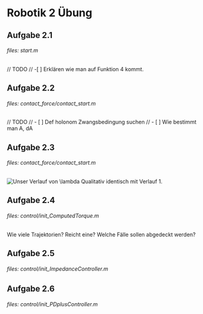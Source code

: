 # Robotik 2 Übung
## Aufgabe 2.1 
###### files: start.m

// TODO 
// -[ ] Erklären wie man auf Funktion 4 kommt. 


## Aufgabe 2.2 
###### files: contact_force/contact_start.m

// TODO 
// - [ ] Def holonom Zwangsbedingung suchen
// - [ ] Wie bestimmt man A, dA

## Aufgabe 2.3 
###### files: contact_force/contact_start.m
![Unser Verlauf von $\lambda$ ](res/2.3.png)
Qualitativ identisch mit Verlauf 1. 

## Aufgabe 2.4 
###### files: control/init_ComputedTorque.m

Wie viele Trajektorien? Reicht eine? Welche Fälle sollen abgedeckt werden?

## Aufgabe 2.5 
###### files: control/init_ImpedanceController.m

## Aufgabe 2.6 
###### files: control/init_PDplusController.m


